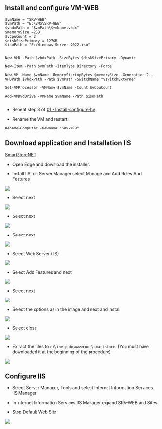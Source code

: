 ## Install and configure VM-WEB

```
$vmName = "SRV-WEB"
$vmPath = "E:\VMS\SRV-WEB"
$vhdxPath = "$vmPath\$vmName.vhdx"
$memorySize =2GB
$vCpuCount = 2
$diskSizePrimary = 127GB
$isoPath = "E:\Windows-Server-2022.iso"


New-VHD -Path $vhdxPath -SizeBytes $diskSizePrimary -Dynamic

New-Item -Path $vmPath -ItemType Directory -Force

New-VM -Name $vmName -MemoryStartupBytes $memorySize -Generation 2 -VHDPath $vhdxPath -Path $vmPath -SwitchName "VswitchExterne"

Set-VMProcessor -VMName $vmName -Count $vCpuCount

Add-VMDvdDrive -VMName $vmName -Path $isoPath


```

* Repeat step 3 of [01 - Install-configure-hv](https://github.com/rafamellonh/AzureMigrate/blob/main/On-premises/01%20-%20Install-configure-hv.md)  

* Rename the VM and restart:

```
Rename-Computer -Newname "SRV-WEB"

```

## Download application and Installation IIS

 [SmartStoreNET](https://github.com/smartstore/SmartStoreNET/releases/download/3.2.2/SmartStoreNET.Community.3.2.2.zip ) 

* Open Edge and download the installer.

* Install IIS, on Server Manager select Manage and Add Roles And Features

![](/On-premises/img-on/install-iis01.png)

* Select next

![](/On-premises/img-on/install-iis02.png)

* Select next

![](/On-premises/img-on/install-iis03.png)

* Select next

![](/On-premises/img-on/install-iis04.png)

* Select Web Server (IIS)

![](/On-premises/img-on/install-iis05.png)

* Select Add Features and next

![](/On-premises/img-on/install-iis06.png)


* Select next

![](/On-premises/img-on/install-iis08.png)

* Select the options as in the image and next and install

![](/On-premises/img-on/install-iis09.png)

* Select close

![](/On-premises/img-on/install-iis10.png)

* Extract the files to ``` c:\inetpub\wwwwroot\smartstore ```. (You must have downloaded it at the beginning of the procedure)

![](/On-premises/img-on/install-iis11.png)


## Configure IIS

* Select Server Manager, Tools and select Internet Information Services IIS Manager

* In Internet Information Services IIS Manager expand SRV-WEB and Sites

* Stop Default Web Site

![](/On-premises/img-on/install-iis12.png)